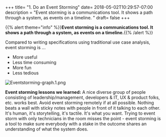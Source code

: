 +++
title= "1. Do an Event Storming"
date= 2018-05-02T10:29:57-07:00
description = "Event storming is a communications tool. It shows a path through a system, as events on a timeline. "
draft= false
+++

{{% alert theme="info" %}}**Event storming is a communications tool. It shows a path through a system, as events on a timeline.**{{% /alert %}}

Compared to writing specifications using traditional use case analysis, event storming is ...

* More useful
* Less time consuming
* More fun
* Less tedious

![Eventstorming-graph.1.png](/tutorial/Eventstorming-graph.1.png)

**Event storming lessons we learned:** A nice diverse group of people consisting of leadership/management, developers & IT, UX & product folks, etc. works best. Avoid event storming remotely if at all possible. Nothing beats a wall with sticky notes with people in front of it talking to each other. It's human, it's storytelling, it's tactile. It's what you want. Trying to event storm with only technicians in the room misses the point - event storming is a tool to make sure everybody with a stake in the outcome shares an understanding of what the system does.
